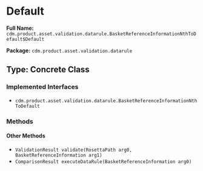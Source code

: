 # Default

**Full Name:** `cdm.product.asset.validation.datarule.BasketReferenceInformationNthToDefault$Default`

**Package:** `cdm.product.asset.validation.datarule`

## Type: Concrete Class

### Implemented Interfaces

- `cdm.product.asset.validation.datarule.BasketReferenceInformationNthToDefault`

### Methods

#### Other Methods

- `ValidationResult validate(RosettaPath arg0, BasketReferenceInformation arg1)`
- `ComparisonResult executeDataRule(BasketReferenceInformation arg0)`

